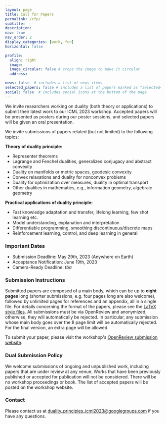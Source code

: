 ```yaml
---
layout: page
title: Call for Papers
permalink: /cfp/
subtitle: 
description: 
nav: true
nav_order: 2
display_categories: [work, fun]
horizontal: false

profile:
  align: right
  image: 
  image_circular: false # crops the image to make it circular
  address: 

news: false  # includes a list of news items
selected_papers: false # includes a list of papers marked as "selected={true}"
social: false  # includes social icons at the bottom of the page
---
```


We invite researchers working on duality (both theory or applications)
to submit their latest work to our ICML 2023 workshop. Accepted papers
will be presented as posters during our poster sessions, and selected
papers will be given an oral presentation.

We invite submissions of papers related (but not limited) to the following topics:

**Theory of duality principle:**
* Representer theorems
* Lagrange and Fenchel dualities, generalized conjugacy and abstract convexity
* Duality on manifolds or metric spaces, geodesic convexity
* Convex relaxations and duality for nonconvex problems
* Duality for optimization over measures, duality in optimal transport
* Other dualities in mathematics, e.g., information geometry, algebraic geometry

**Practical applications of duality principle:**
* Fast knowledge adaptation and transfer, lifelong learning, few shot learning etc.
* Model understanding, explanation and interpretation
* Differentiable programming, smoothing discontinuous/discrete maps
* Reinforcement learning, control, and deep learning in general

### Important Dates
* Submission Deadline: May 29th, 2023 (Anywhere on Earth)
* Acceptance Notification: June 19th, 2023
* Camera-Ready Deadline: *tba*

### Submission Instructions
Submitted papers are composed of a main body, which can be up to
**eight pages** long (shorter submissions, e.g. four pages long are
also welcome), followed by unlimited pages for references and
an appendix, all in a single file. For details concerning the format
of the papers, please see the [LaTeX style files](https://github.com/dp4ml/dp4ml.github.io/raw/main/ICML%20duality%20workshop%20template.zip). All submissions must be via
OpenReview and anonymized, otherwise, they will automatically be
rejected. In particular, any submission whose main body goes over the
8 page limit will be automatically rejected.
For the final version, an extra page will be allowed. 

To submit your paper, please visit the workshop's
[OpenReview submission website](https://openreview.net/group?id=ICML.cc/2023/Workshop/DP4ML).

### Dual Submission Policy
We welcome submissions of ongoing and unpublished work, including
papers that are under review at any venue. Works that have been previously published or accepted for publication will not be considered. There will be no workshop
proceedings or book. The list of accepted papers will be posted on the workshop website. 

### Contact
Please contact us at <a
href="duality_principles_icml2023@googlegroups.com">duality_principles_icml2023@googlegroups.com</a>
if you have any questions.
